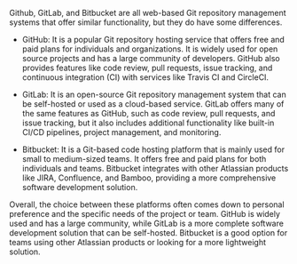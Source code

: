 Github, GitLab, and Bitbucket are all web-based Git repository management systems that offer similar functionality, but they do have some differences.

  - GitHub: It is a popular Git repository hosting service that offers free and paid plans for individuals and organizations. It is widely used for open source projects and has a large community of developers. GitHub also provides features like code review, pull requests, issue tracking, and continuous integration (CI) with services like Travis CI and CircleCI.

  - GitLab: It is an open-source Git repository management system that can be self-hosted or used as a cloud-based service. GitLab offers many of the same features as GitHub, such as code review, pull requests, and issue tracking, but it also includes additional functionality like built-in CI/CD pipelines, project management, and monitoring.

  - Bitbucket: It is a Git-based code hosting platform that is mainly used for small to medium-sized teams. It offers free and paid plans for both individuals and teams. Bitbucket integrates with other Atlassian products like JIRA, Confluence, and Bamboo, providing a more comprehensive software development solution.

Overall, the choice between these platforms often comes down to personal preference and the specific needs of the project or team. GitHub is widely used and has a large community, while GitLab is a more complete software development solution that can be self-hosted. Bitbucket is a good option for teams using other Atlassian products or looking for a more lightweight solution.